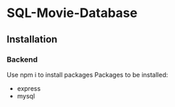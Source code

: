# SQL-Movie-Database

## Installation
### Backend
Use npm i to install packages
Packages to be installed:
<ul>
    <li>express</li>
    <li>mysql</li>
</ul>